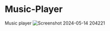 # Music-Player
Music player
![Screenshot 2024-05-14 204221](https://github.com/KaranPrajapati20/Music-Player/assets/123754898/46b9f59e-2ee0-439a-ac19-44f7933ad58a)
